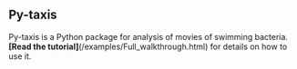 ## Py-taxis
Py-taxis is a Python package for analysis of movies of swimming bacteria.
**[Read the tutorial]**(/examples/Full_walkthrough.html) for details on how to use it.
